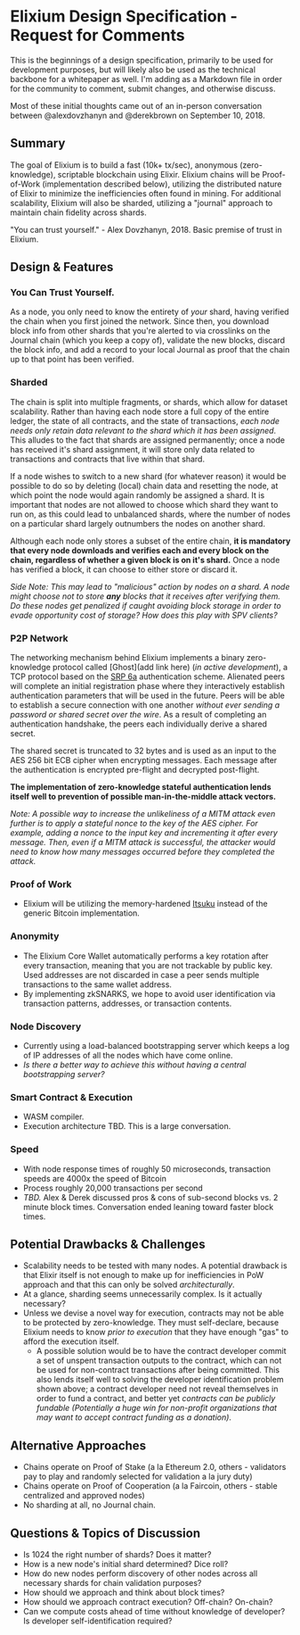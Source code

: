 # Elixium Design Specification - Request for Comments
This is the beginnings of a design specification, primarily to be used for development purposes, but will likely also be used as the technical backbone for a whitepaper as well. I'm adding as a Markdown file in order for the community to comment, submit changes, and otherwise discuss.

Most of these initial thoughts came out of an in-person conversation between @alexdovzhanyn and @derekbrown on September 10, 2018.

## Summary

The goal of Elixium is to build a fast (10k+ tx/sec), anonymous (zero-knowledge), scriptable blockchain using Elixir.
Elixium chains will be Proof-of-Work (implementation described below), utilizing the distributed nature of Elixir to minimize the inefficiencies often found in mining.
For additional scalability, Elixium will also be sharded, utilizing a "journal" approach to maintain chain fidelity across shards.

"You can trust yourself." - Alex Dovzhanyn, 2018. Basic premise of trust in Elixium.

## Design & Features

### You Can Trust Yourself.
As a node, you only need to know the entirety of _your_ shard, having verified the chain when you first joined the network. Since then, you download block info from other shards that you're alerted to via crosslinks on the Journal chain (which you keep a copy of), validate the new blocks, discard the block info, and add a record to your local Journal as proof that the chain up to that point has been verified.

### Sharded
The chain is split into multiple fragments, or shards, which allow for dataset scalability. Rather than having each node store a full copy of the entire ledger, the state of all contracts, and the state of transactions, _each node needs only retain data relevant to the shard which it has been assigned_. This alludes to the fact that shards are assigned permanently; once a node has received it's shard assignment, it will store only data related to transactions and contracts that live within that shard. 

If a node wishes to switch to a new shard (for whatever reason) it would be possible to do so by deleting (local) chain data and resetting the node, at which point the node would again randomly be assigned a shard. It is important that nodes are not allowed to choose which shard they want to run on, as this could lead to unbalanced shards, where the number of nodes on a particular shard largely outnumbers the nodes on another shard.

Although each node only stores a subset of the entire chain, **it is mandatory that every node downloads and verifies each and every block on the chain, regardless of whether a given block is on it's shard.** Once a node has verified a block, it can choose to either store or discard it. 

_Side Note: This may lead to "malicious" action by nodes on a shard. A node might choose not to store **any** blocks that it receives after verifying them. Do these nodes get penalized if caught avoiding block storage in order to evade opportunity cost of storage? How does this play with SPV clients?_ 

### P2P Network

The networking mechanism behind Elixium implements a binary zero-knowledge protocol called [Ghost](add link here) (_in active development_), a TCP protocol based on the [SRP 6a](http://srp.stanford.edu/design.html) authentication scheme. Alienated peers will complete an initial registration phase where they interactively establish authentication parameters that will be used in the future. Peers will be able to establish a secure connection with one another _without ever sending a password or shared secret over the wire_. As a result of completing an authentication handshake, the peers each individually derive a shared secret. 

The shared secret is truncated to 32 bytes and is used as an input to the AES 256 bit ECB cipher when encrypting messages. Each message after the authentication is encrypted pre-flight and decrypted post-flight.

**The implementation of zero-knowledge stateful authentication lends itself well to prevention of possible man-in-the-middle attack vectors.**

_Note: A possible way to increase the unlikeliness of a MITM attack even further is to apply a stateful nonce to the key of the AES cipher. For example, adding a nonce to the input key and incrementing it after every message. Then, even if a MITM attack is successful, the attacker would need to know how many messages occurred before they completed the attack._

### Proof of Work
- Elixium will be utilizing the memory-hardened [Itsuku](https://eprint.iacr.org/2017/1168.pdf) instead of the generic Bitcoin implementation.

### Anonymity
- The Elixium Core Wallet automatically performs a key rotation after every transaction, meaning that you are not trackable by public key. Used addresses are not discarded in case a peer sends multiple transactions to the same wallet address.
- By implementing zkSNARKS, we hope to avoid user identification via transaction patterns, addresses, or transaction contents.

### Node Discovery
- Currently using a load-balanced bootstrapping server which keeps a log of IP addresses of all the nodes which have come online.
- _Is there a better way to achieve this without having a central bootstrapping server?_

### Smart Contract & Execution
- WASM compiler.
- Execution architecture TBD. This is a large conversation.

### Speed
- With node response times of roughly 50 microseconds, transaction speeds are 4000x the speed of Bitcoin
- Process roughly 20,000 transactions per second
- _TBD._ Alex & Derek discussed pros & cons of sub-second blocks vs. 2 minute block times. Conversation ended leaning toward faster block times.

## Potential Drawbacks & Challenges

- Scalability needs to be tested with many nodes. A potential drawback is that Elixir itself is not enough to make up for inefficiencies in PoW approach and that this can only be solved _architecturally_.
- At a glance, sharding seems unnecessarily complex. Is it actually necessary?
- Unless we devise a novel way for execution, contracts may not be able to be protected by zero-knowledge. They must self-declare, because Elixium needs to know _prior to execution_ that they have enough "gas" to afford the execution itself.
  - A possible solution would be to have the contract developer commit a set of unspent transaction outputs to the contract, which can not be used for non-contract transactions after being committed. This also lends itself well to solving the developer identification problem shown above; a contract developer need not reveal themselves in order to fund a contract, and better yet _contracts can be publicly fundable (Potentially a huge win for non-profit organizations that may want to accept contract funding as a donation)_.

## Alternative Approaches

- Chains operate on Proof of Stake (a la Ethereum 2.0, others - validators pay to play and randomly selected for validation a la jury duty)
- Chains operate on Proof of Cooperation (a la Faircoin, others - stable centralized and approved nodes)
- No sharding at all, no Journal chain.

## Questions & Topics of Discussion

- Is 1024 the right number of shards? Does it matter?
- How is a new node's initial shard determined? Dice roll?
- How do new nodes perform discovery of other nodes across all necessary shards for chain validation purposes?
- How should we approach and think about block times?
- How should we approach contract execution? Off-chain? On-chain?
- Can we compute costs ahead of time without knowledge of developer? Is developer self-identification required?
